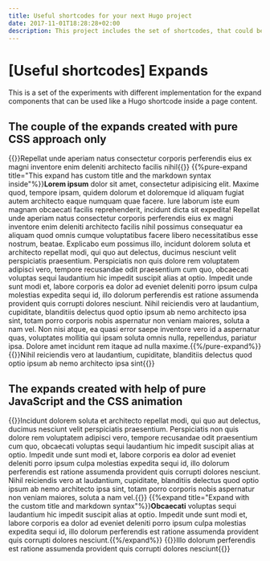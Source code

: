 ```yaml
---
title: Useful shortcodes for your next Hugo project
date: 2017-11-01T18:28:28+02:00
description: This project includes the set of shortcodes, that could be useful to creating content for website implemented with a Hugo as a static site generator.
---
```


# [Useful shortcodes] Expands
This is a set of the experiments with different implementation for the expand components that can be used like a Hugo shortcode inside a page content.

## The couple of the expands created with pure CSS approach only
{{<pure-expand>}}Repellat unde aperiam natus consectetur corporis perferendis eius ex magni inventore enim deleniti architecto facilis nihil{{</pure-expand>}}
{{%pure-expand title="This expand has custom title and the markdown syntax inside"%}}**Lorem ipsum** dolor sit amet, consectetur adipisicing elit. Maxime quod, tempore ipsam, quidem dolorum et doloremque id aliquam fugiat autem architecto eaque numquam quae facere. Iure laborum iste eum magnam obcaecati facilis reprehenderit, incidunt dicta sit expedita! Repellat unde aperiam natus consectetur corporis perferendis eius ex magni inventore enim deleniti architecto facilis nihil possimus consequatur ea aliquam quod omnis cumque voluptatibus facere libero necessitatibus esse nostrum, beatae. Explicabo eum possimus illo, incidunt dolorem soluta et architecto repellat modi, qui quo aut delectus, ducimus nesciunt velit perspiciatis praesentium. Perspiciatis non quis dolore rem voluptatem adipisci vero, tempore recusandae odit praesentium cum quo, obcaecati voluptas sequi laudantium hic impedit suscipit alias at optio. Impedit unde sunt modi et, labore corporis ea dolor ad eveniet deleniti porro ipsum culpa molestias expedita sequi id, illo dolorum perferendis est ratione assumenda provident quis corrupti dolores nesciunt. Nihil reiciendis vero at laudantium, cupiditate, blanditiis delectus quod optio ipsum ab nemo architecto ipsa sint, totam porro corporis nobis aspernatur non veniam maiores, soluta a nam vel. Non nisi atque, ea quasi error saepe inventore vero id a aspernatur quas, voluptates mollitia qui ipsam soluta omnis nulla, repellendus, pariatur ipsa. Dolore amet incidunt rem itaque ad nulla maxime.{{%/pure-expand%}}
{{<pure-expand title="Expand was customized by class" class="pure-expand-green">}}Nihil reiciendis vero at laudantium, cupiditate, blanditiis delectus quod optio ipsum ab nemo architecto ipsa sint{{</pure-expand>}}

## The expands created with help of pure JavaScript and the CSS animation
{{<expand>}}Incidunt dolorem soluta et architecto repellat modi, qui quo aut delectus, ducimus nesciunt velit perspiciatis praesentium. Perspiciatis non quis dolore rem voluptatem adipisci vero, tempore recusandae odit praesentium cum quo, obcaecati voluptas sequi laudantium hic impedit suscipit alias at optio. Impedit unde sunt modi et, labore corporis ea dolor ad eveniet deleniti porro ipsum culpa molestias expedita sequi id, illo dolorum perferendis est ratione assumenda provident quis corrupti dolores nesciunt. Nihil reiciendis vero at laudantium, cupiditate, blanditiis delectus quod optio ipsum ab nemo architecto ipsa sint, totam porro corporis nobis aspernatur non veniam maiores, soluta a nam vel.{{</expand>}}
{{%expand title="Expand with the custom title and markdown syntax"%}}**Obcaecati** voluptas sequi laudantium hic impedit suscipit alias at optio. Impedit unde sunt modi et, labore corporis ea dolor ad eveniet deleniti porro ipsum culpa molestias expedita sequi id, illo dolorum perferendis est ratione assumenda provident quis corrupti dolores nesciunt.{{%/expand%}}
{{<expand title="Customized expand" class="expand-green">}}Illo dolorum perferendis est ratione assumenda provident quis corrupti dolores nesciunt{{</expand>}}